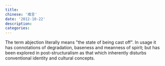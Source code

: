 ```yaml
---
title:
chinese: '难言'
date: '2012-10-22'
description:
categories:
---
```

The term abjection literally means "the state of being cast off". In usage it has connotations of degradation, baseness and meanness of spirit; but has been explored in post-structuralism as that which inherently disturbs conventional identity and cultural concepts.